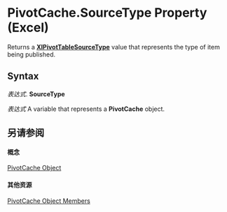 
# PivotCache.SourceType Property (Excel)

Returns a  **[XlPivotTableSourceType](96385c0c-3f03-7b57-fb71-af533270a26c.md)** value that represents the type of item being published.


## Syntax

 _表达式_. **SourceType**

 _表达式_ A variable that represents a **PivotCache** object.


## 另请参阅


#### 概念


[PivotCache Object](c3d84ef1-f9e6-b1bc-cbf0-3ba8dfe17439.md)
#### 其他资源


[PivotCache Object Members](http://msdn.microsoft.com/library/113f1109-e1c9-2c6e-0581-9fba82f278dc%28Office.15%29.aspx)